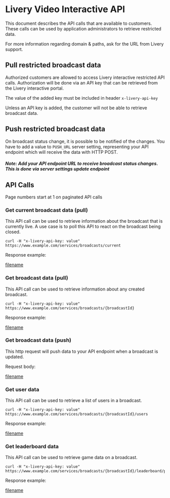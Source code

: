 # Livery Video Interactive API

This document describes the API calls that are available to customers. These calls can be used by application administrators to retrieve restricted data.

For more information regarding domain & paths, ask for the URL from Livery support.

## Pull restricted broadcast data

Authorized customers are allowed to access Livery interactive restricted API calls.
Authorization will be done via an API key that can be retrieved from the Livery interactive portal.

The value of the added key must be included in header `x-livery-api-key`

Unless an API key is added, the customer will not be able to retrieve broadcast data.

## Push restricted broadcast data

On broadcast status change, it is possible to be notified of the changes. You have to add a value to `PUSH_URL`
server setting, representing your API endpoint which will receive the data with HTTP POST.

##### Note: Add your API endpoint URL to receive broadcast status changes. This is done via server settings update endpoint

## API Calls

Page numbers start at 1 on paginated API calls

### Get current broadcast data (pull)

This API call can be used to retrieve information about the broadcast that is currently live.
A use case is to poll this API to react on the broadcast being closed.

```
curl -H "x-livery-api-key: value" https://www.example.com/services/broadcasts/current
```

Response example:

[filename](_customer-interactive-api/_example-VideoExtensionBroadcastCurrent.md ':include')

### Get broadcast data (pull)

This API call can be used to retrieve information about any created broadcast.

```
curl -H "x-livery-api-key: value" https://www.example.com/services/broadcasts/{broadcastId}
```

Response example:

[filename](_customer-interactive-api/_example-VideoExtensionBroadcast.md ':include')

### Get broadcast data (push)

This http request will push data to your API endpoint when a broadcast is updated.

Request body:

[filename](_customer-interactive-api/_example-VideoExtensionBroadcast.md ':include')

### Get user data

This API call can be used to retrieve a list of users in a broadcast.

```
curl -H "x-livery-api-key: value" https://www.example.com/services/broadcasts/{broadcastId}/users
```

Response example:

[filename](_customer-interactive-api/_example-Users.md ':include')

### Get leaderboard data

This API call can be used to retrieve game data on a broadcast.

```
curl -H "x-livery-api-key: value" https://www.example.com/services/broadcasts/{broadcastId}/leaderboard/pagenumbers/{pageNumber}
```

Response example:

[filename](_customer-interactive-api/_example-Leaderboard.md ':include')